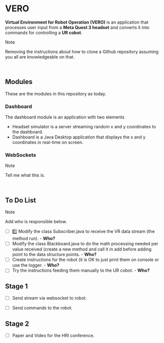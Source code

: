 # VERO

**Virtual Environment for Robot Operation (VERO)** is an application that processes user input from a **Meta Quest 3 headset** and converts it into commands for controlling a **UR cobot**.

> [!NOTE]  
> Removing the instructions about how to clone a Github repository assuming you all are knowledgeable on that.

<br>

## Modules

These are the modules in this repository as today.

### Dashboard

The dashboard module is an application with two elements
- Headset simulator is a server streaming random x and y coordinates to the dashboard.
- Dashboard is a Java Desktop application that displays the x and y coordinates in real-time on screen.

### WebSockets

> [!NOTE]  
> Tell me what this is.

<br>

## To Do List

> [!NOTE]  
> Add who is responsible below.

- [ ] :one: Modify the class Subscriber.java to receive the VR data stream (the method run). - **Who?**
- [ ] Modify the class Blackboard.java to do the math processing needed per value received (create a new method and call it in add before adding point to the data structure points. - **Who?**
- [ ] Create instructions for the robot (it is OK to just print them on console or use the logger. - **Who?**
- [ ] Try the instructions feeding them manually to the UR cobot. - **Who?**

## Stage 1

- [ ] Send stream via websocket to robot.
- [ ] Send commands to the robot.


## Stage 2

- [ ] Paper and Video for the HRI conference.
